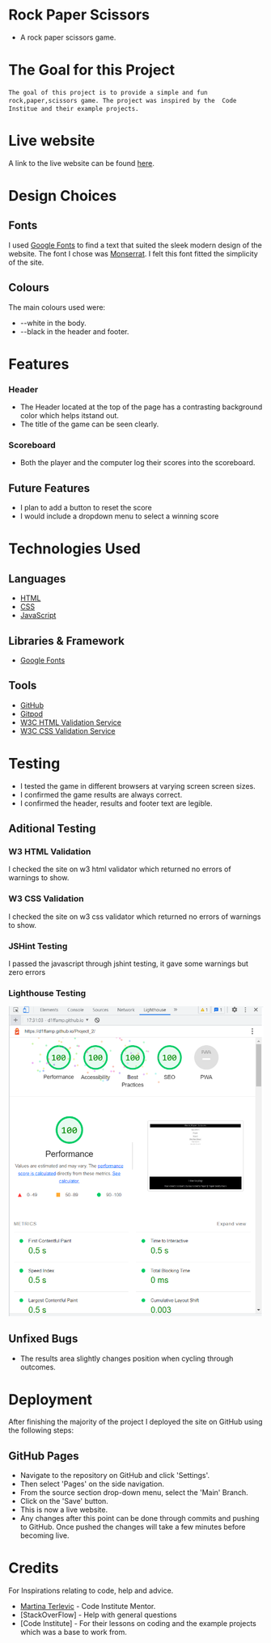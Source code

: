# Rock Paper Scissors
* A rock paper scissors game. 



# The Goal for this Project

    The goal of this project is to provide a simple and fun rock,paper,scissors game. The project was inspired by the  Code Institue and their example projects.

# Live website
A link to the live website can be found [here](https://d1ffamp.github.io/Project_2/).


# Design Choices

## Fonts 
I used [Google Fonts](https://fonts.google.com/ "Google Fonts") to find a text that suited the sleek modern design of the website. The font I chose was [Monserrat](https://fonts.googleapis.com/css2?family=Montserrat). I felt this font fitted the simplicity of the site.



## Colours 


The main colours used were: 

* --white in the body.
* --black in the header and footer.




# Features


### Header 
+ The Header located at the top of the page has a contrasting background color which helps itstand out.
+ The title of the game can be seen clearly.

### Scoreboard
+ Both the player and the computer log their scores into the scoreboard.


## Future Features
+ I plan to add a button to reset the score
+ I would include a dropdown menu to select a winning score

# Technologies Used

## Languages

+ [HTML](https://en.wikipedia.org/wiki/HTML "HTML")
+ [CSS](https://en.wikipedia.org/wiki/CSS "CSS")
+ [JavaScript](http://en.wikipedia.org/wiki/JavaScript "JavaScript")

## Libraries & Framework

+ [Google Fonts](https://fonts.google.com/ "Google Fonts")


## Tools

+ [GitHub](https://github.com/ "GitHub")
+ [Gitpod](https://www.gitpod.io/ "Gitpod")
+ [W3C HTML Validation Service](https://validator.w3.org/ "W3C HTML")
+ [W3C CSS Validation Service](https://jigsaw.w3.org/css-validator/ "W3C CSS")





# Testing

+ I tested the game in different browsers at varying screen screen sizes. 
+ I confirmed the game results are always correct.
+ I confirmed the header, results and footer text are legible.



## Aditional Testing

### W3 HTML Validation
I checked the site on w3 html validator which returned no errors of warnings to show.

### W3 CSS Validation
I checked the site on w3 css validator which returned no errors of warnings to show.

### JSHint Testing
I passed the javascript through jshint testing, it gave some warnings but zero errors

### Lighthouse Testing
![Lighthouse Testing](docs/lightshouse%20metrics.png)





## Unfixed Bugs 
+ The results area slightly changes position when cycling through outcomes. 


# Deployment 

After finishing the majority of the project I deployed the site on GitHub using the following steps:

## GitHub Pages
+ Navigate to the repository on GitHub and click 'Settings'.
+ Then select 'Pages' on the side navigation.
+ From the source section drop-down menu, select the 'Main' Branch.
+ Click on the 'Save' button.
+ This is now a live website.
+ Any changes after this point can be done through commits and pushing to GitHub. Once pushed the changes will take a few minutes before becoming live. 


# Credits

For Inspirations relating to code, help and advice. 

+ [Martina Terlevic](https://www.linkedin.com/in/martinaterlevic/ "Martina Terlevic") - Code Institute Mentor.
+ [StackOverFlow] - Help with general questions
+ [Code Institute] - For their lessons on coding and the example projects which was a base to work from. 


